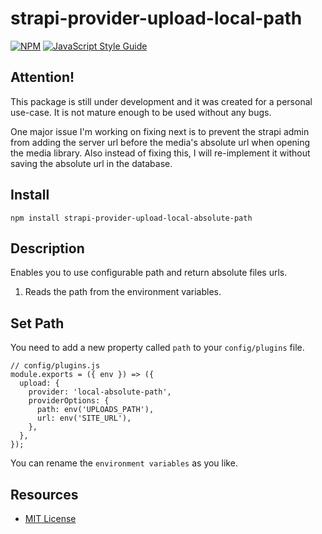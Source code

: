# strapi-provider-upload-local-path


[![NPM](https://img.shields.io/npm/v/strapi-provider-upload-cloudinary-large.svg)](https://www.npmjs.com/package/strapi-provider-upload-cloudinary-large) [![JavaScript Style Guide](https://img.shields.io/badge/code_style-standard-brightgreen.svg)](https://standardjs.com)


## Attention!

This package is still under development and it was created for a personal use-case. It is not mature enough to be used without any bugs.

One major issue I'm working on fixing next is to prevent the strapi admin from adding the server url before the media's absolute url when opening the media library.
Also instead of fixing this, I will re-implement it without saving the absolute url in the database.

## Install

`npm install strapi-provider-upload-local-absolute-path` 

## Description

Enables you to use configurable path and return absolute files urls.

1. Reads the path from the environment variables.

## Set Path
You need to add a new property called `path` to your `config/plugins` file.

```
// config/plugins.js
module.exports = ({ env }) => ({
  upload: {
    provider: 'local-absolute-path',
    providerOptions: {
      path: env('UPLOADS_PATH'),
      url: env('SITE_URL'),
    },
  },
});
```
You can rename the `environment variables` as you like.


## Resources

- [MIT License](LICENSE.md)
